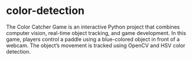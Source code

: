 # color-detection
The Color Catcher Game is an interactive Python project that combines computer vision, real-time object tracking, and game development. In this game, players control a paddle using a blue-colored object in front of a webcam. The object’s movement is tracked using OpenCV and HSV color detection.

